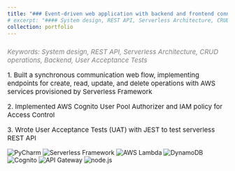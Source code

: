 ```yaml
---
title: "### Event-driven web application with backend and frontend connectivity"
# excerpt: "#### System design, REST API, Serverless Architecture, CRUD operations, Backend, User Acceptance Tests<br/>"
collection: portfolio
---
```


<p style="font-size:15px; color:gray; font-style: italic; margin-top: 25px;">Keywords: System design, REST API, Serverless Architecture, CRUD operations, Backend, User Acceptance Tests</p>


<p style="font-size:15px">
    1. Built a synchronous communication web flow, implementing endpoints for create, read, update, and delete operations with AWS services provisioned by Serverless Framework
</p>
<p style="font-size:15px">
    2. Implemented AWS Cognito User Pool Authorizer and IAM policy for Access Control
</p>
<p style="font-size:15px">
    3. Wrote User Acceptance Tests (UAT) with JEST to test serverless REST API
</p>


<p style="margin-top:10px">
    <img src="https://img.shields.io/badge/PyCharm-olive" alt="PyCharm">
    <img src="https://img.shields.io/badge/Serverless%20Framework-chocolate" alt="Serverless Framework">
    <img src="https://img.shields.io/badge/AWS%20Lambda-blue" alt="AWS Lambda">
    <img src="https://img.shields.io/badge/DynamoDB-navy" alt="DynamoDB">
    <img src="https://img.shields.io/badge/Cognito-orchid" alt="Cognito">
    <img src="https://img.shields.io/badge/API%20Gateway-purple" alt="API Gateway">
    <img src="https://img.shields.io/badge/node.js-cornflowerblue" alt="node.js">
</p>